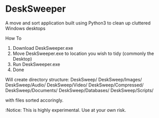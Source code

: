 # DeskSweeper
A move and sort application built using Python3 to clean up cluttered Windows desktops

How To

1. Download DeskSweeper.exe
2. Move DeskSweeper.exe to location you wish to tidy (commonly the Desktop)
3. Run DeskSweeper.exe
4. Done

Will create directory structure:
DeskSweep/
DeskSweep/Images/
DeskSweep/Audio/
DeskSweep/Video/
DeskSweep/Compressed/
DeskSweep/Documents/
DeskSweep/Databases/
DeskSweep/Scripts/

with files sorted accoringly. 

:Notice: 
This is highly experimental. Use at your own risk. 






